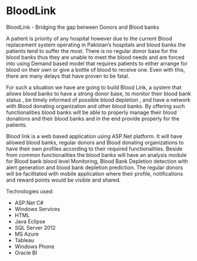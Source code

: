 # BloodLink
 
BloodLink - Bridging the gap between Donors and Blood banks

A patient is priority of any hospital however due to the current Blood replacement system operating in Pakistan’s hospitals and blood banks the patients tend to suffer the most. There is no regular donor base for the blood banks thus they are unable to meet the blood needs and are forced into using Demand based model that requires patients to either arrange for blood on their own or give a bottle of blood to receive one. Even with this, there are many delays that have proven to be fatal.

For such a situation we have are going to build Blood Link, a system that allows blood banks to have a strong donor base, to monitor their blood bank status , be timely informed of possible blood depletion , and have a network with Blood donating organization and other blood banks. By offering such functionalities blood banks will be able to properly manage their blood donations and their blood banks and in the end provide properly for the patients.

Blood link is a web based application using ASP.Net platform. It will have allowed blood banks, regular donors and Blood donating organizations to have their own profiles according to their required functionalities. Beside from common functionalities the blood banks will have an analysis module for Blood bank blood level Monitoring, Blood Bank Depletion detection with alert generation and blood bank depletion prediction. The regular donors will be facilitated with mobile application where their profile, notifications and reward points would be visible and shared.

Technologies used:
- ASP.Net C#
- Windows Services
- HTML
- Java Eclipse
- SQL Server 2012
- MS Azure
- Tableau
- Windows Phone
- Oracle BI

